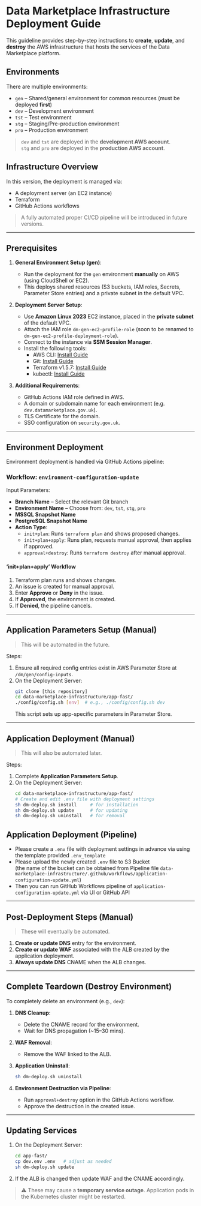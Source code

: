 
# Data Marketplace Infrastructure Deployment Guide

This guideline provides step-by-step instructions to **create**, **update**, and **destroy** the AWS infrastructure that hosts the services of the Data Marketplace platform.

## Environments

There are multiple environments:
- `gen` – Shared/general environment for common resources (must be deployed **first**)
- `dev` – Development environment
- `tst` – Test environment
- `stg` – Staging/Pre-production environment
- `pro` – Production environment

> `dev` and `tst` are deployed in the **development AWS account**.  
> `stg` and `pro` are deployed in the **production AWS account**.

## Infrastructure Overview

In this version, the deployment is managed via:
- A deployment server (an EC2 instance)
- Terraform
- GitHub Actions workflows

> A fully automated proper CI/CD pipeline will be introduced in future versions.

---

## Prerequisites

1. **General Environment Setup (gen)**:
   - Run the deployment for the `gen` environment **manually** on AWS (using CloudShell or EC2).
   - This deploys shared resources (S3 buckets, IAM roles, Secrets, Parameter Store entries) and a private subnet in the default VPC.

2. **Deployment Server Setup**:
   - Use **Amazon Linux 2023** EC2 instance, placed in the **private subnet** of the default VPC.
   - Attach the IAM role `dm-gen-ec2-profile-role` (soon to be renamed to `dm-gen-ec2-profile-deployment-role`).
   - Connect to the instance via **SSM Session Manager**.
   - Install the following tools:
     - AWS CLI: [Install Guide](https://docs.aws.amazon.com/cli/latest/userguide/getting-started-install.html#getting-started-install-instructions)
     - Git: [Install Guide](https://linux.how2shout.com/how-to-install-git-on-aws-ec2-amazon-linux-2/)
     - Terraform v1.5.7: [Install Guide](https://developer.hashicorp.com/terraform/tutorials/aws-get-started/install-cli)
     - kubectl: [Install Guide](https://kubernetes.io/docs/tasks/tools/install-kubectl-linux/)

3. **Additional Requirements**:
   - GitHub Actions IAM role defined in AWS.
   - A domain or subdomain name for each environment (e.g. `dev.datamarketplace.gov.uk`).
   - TLS Certificate for the domain.
   - SSO configuration on `security.gov.uk`.

---

## Environment Deployment

Environment deployment is handled via GitHub Actions pipeline:

### Workflow: `environment-configuration-update`

Input Parameters:
- **Branch Name** – Select the relevant Git branch
- **Environment Name** – Choose from: `dev`, `tst`, `stg`, `pro`
- **MSSQL Snapshot Name**
- **PostgreSQL Snapshot Name**
- **Action Type**:
  - `init+plan`: Runs `terraform plan` and shows proposed changes.
  - `init+plan+apply`: Runs plan, requests manual approval, then applies if approved.
  - `approval+destroy`: Runs `terraform destroy` after manual approval.

#### ‘init+plan+apply’ Workflow
1. Terraform plan runs and shows changes.
2. An issue is created for manual approval.
3. Enter **Approve** or **Deny** in the issue.
4. If **Approved**, the environment is created.
5. If **Denied**, the pipeline cancels.

---

## Application Parameters Setup (Manual)

> This will be automated in the future.

Steps:
1. Ensure all required config entries exist in AWS Parameter Store at `/dm/gen/config-inputs`.
2. On the Deployment Server:
   ```bash
   git clone [this repository]
   cd data-marketplace-infrastructure/app-fast/
   ./config/config.sh [env]  # e.g., ./config/config.sh dev
   ```
   This script sets up app-specific parameters in Parameter Store.

---

## Application Deployment (Manual)

> This will also be automated later.

Steps:
1. Complete **Application Parameters Setup**.
2. On the Deployment Server:
   ```bash
   cd data-marketplace-infrastructure/app-fast/
   # Create and edit .env file with deployment settings
   sh dm-deploy.sh install     # for installation
   sh dm-deploy.sh update      # for updating
   sh dm-deploy.sh uninstall   # for removal
   ```

## Application Deployment (Pipeline)

- Please create a `.env` file with deployment settings in advance via using the template provided `.env_template`  
- Please upload the newly created `.env` file to S3 Bucket  
  (the name of the bucket can be obtained from Pipeline file `data-marketplace-infrastructure/.github/workflows/application-configuration-update.yml`)  
- Then you can run GitHub Workflows pipeline of `application-configuration-update.yml` via UI or GitHub API  





---

## Post-Deployment Steps (Manual)

> These will eventually be automated.

1. **Create or update DNS** entry for the environment.
2. **Create or update WAF** associated with the ALB created by the application deployment.
3. **Always update DNS** CNAME when the ALB changes.

---

## Complete Teardown (Destroy Environment)

To completely delete an environment (e.g., `dev`):

1. **DNS Cleanup**:
   - Delete the CNAME record for the environment.
   - Wait for DNS propagation (~15–30 mins).

2. **WAF Removal**:
   - Remove the WAF linked to the ALB.

3. **Application Uninstall**:
   ```bash
   sh dm-deploy.sh uninstall
   ```

4. **Environment Destruction via Pipeline**:
   - Run `approval+destroy` option in the GitHub Actions workflow.
   - Approve the destruction in the created issue.

---

## Updating Services

1. On the Deployment Server:
   ```bash
   cd app-fast/
   cp dev.env .env   # adjust as needed
   sh dm-deploy.sh update
   ```
2. If the ALB is changed then update WAF and the CNAME accordingly.

> ⚠️ These may cause a **temporary service outage**. Application pods in the Kubernetes cluster might be restarted.
